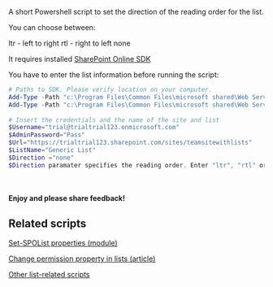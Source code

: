 A short Powershell script to set the direction of the reading order for the list.

You can choose between:

ltr - left to right
rtl - right to left
none 

It requires installed  [SharePoint Online SDK](https://www.microsoft.com/en-us/download/details.aspx?id=42038)

You have to enter the list information before running the script:


```PowerShell
# Paths to SDK. Please verify location on your computer. 
Add-Type -Path "c:\Program Files\Common Files\microsoft shared\Web Server Extensions\15\ISAPI\Microsoft.SharePoint.Client.dll"  
Add-Type -Path "c:\Program Files\Common Files\microsoft shared\Web Server Extensions\15\ISAPI\Microsoft.SharePoint.Client.Runtime.dll"  
 
# Insert the credentials and the name of the site and list 
$Username="trial@trialtrial123.onmicrosoft.com" 
$AdminPassword="Pass" 
$Url="https://trialtrial123.sharepoint.com/sites/teamsitewithlists" 
$ListName="Generic List" 
$Direction ="none"
$Direction paramater specifies the reading order. Enter "ltr", "rtl" or "none"
``` 

<br/><br/>
<b>Enjoy and please share feedback!</b>
 

## **Related scripts**
[Set-SPOList properties (module)](https://gallery.technet.microsoft.com/office/Set-SPOList-properties-9d16f2ba)

[Change permission property in lists (article)](https://social.technet.microsoft.com/wiki/contents/articles/29556.sharepoint-online-delete-unique-permissions-in-multiple-lists-using-csom.aspx)

[Other list-related scripts](https://gallery.technet.microsoft.com/office/site/search?query=list&f%5B1%5D.Value=list&f%5B1%5D.Type=SearchText&f%5B0%5D.Value=Arleta%20Wanat&f%5B0%5D.Type=User&ac=4)
